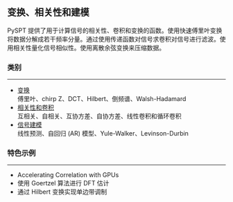 ## 变换、相关性和建模
PySPT 提供了用于计算信号的相关性、卷积和变换的函数。使用快速傅里叶变换将数据分解成若干频率分量。通过使用传递函数对信号求卷积对信号进行滤波。使用相关性量化信号相似性。使用离散余弦变换来压缩数据。
### 类别
***
- [变换](/docs/Signal_Processing/4.1%20变换.md)  
傅里叶、chirp Z、DCT、Hilbert、倒频谱、Walsh-Hadamard
- [相关性和卷积](/docs/Signal_Processing/4.2%20相关性和卷积.md)  
互相关、自相关、互协方差、自协方差、线性卷积和循环卷积
- [信号建模](/docs/Signal_Processing/4.3%20信号建模.md)  
线性预测、自回归 (AR) 模型、Yule-Walker、Levinson-Durbin

### 特色示例

------

- Accelerating Correlation with GPUs
- 使用 Goertzel 算法进行 DFT 估计
- 通过 Hilbert 变换实现单边带调制